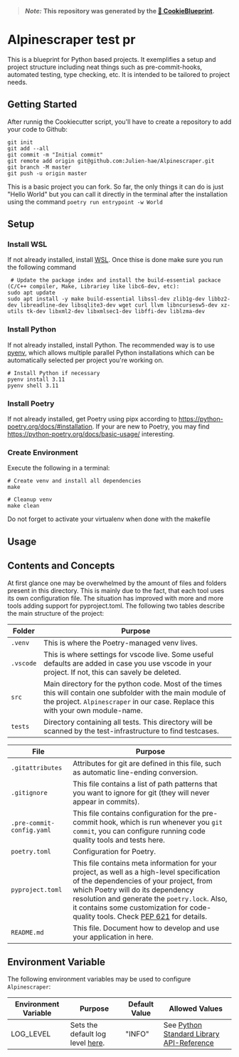 > ***Note:*** **This repository was generated by the [🍪 CookieBlueprint](https://github.com/Julien-hae/CookieBlueprint).**

# Alpinescraper test pr

This is a blueprint for Python based projects. It exemplifies a setup and project structure including neat things such as pre-commit-hooks, automated testing, type checking, etc. It is intended to be tailored to project needs.


## Getting Started

After runnig the Cookiecutter script, you'll have to create a repository to add your code to Github:
```shell
git init
git add --all
git commit -m "Initial commit"
git remote add origin git@github.com:Julien-hae/Alpinescraper.git
git branch -M master
git push -u origin master
```
This is a basic project you can fork. So far, the only things it can do is just "Hello World" but you can call it directly in the terminal after the installation using the command `poetry run entrypoint -w World`

## Setup
### Install WSL
If not already installed, install [WSL](https://learn.microsoft.com/en-us/windows/wsl/install).
Once thise is done make sure you run the following command

```shell
 # Update the package index and install the build-essential packace (C/C++ compiler, Make, Librariey like libc6-dev, etc):
sudo apt update
sudo apt install -y make build-essential libssl-dev zlib1g-dev libbz2-dev libreadline-dev libsqlite3-dev wget curl llvm libncursesw5-dev xz-utils tk-dev libxml2-dev libxmlsec1-dev libffi-dev liblzma-dev
```
### Install Python
If not already installed, install Python. The recommended way is to use [pyenv](https://github.com/pyenv/pyenv), which allows multiple parallel Python installations which can be automatically selected per project you're working on.

```shell
# Install Python if necessary
pyenv install 3.11
pyenv shell 3.11
```
### Install Poetry
If not already installed, get Poetry using pipx according to <https://python-poetry.org/docs/#installation>. If your are new to Poetry, you may find <https://python-poetry.org/docs/basic-usage/> interesting.

### Create Environment
Execute the following in a terminal:
```shell
# Create venv and install all dependencies
make

# Cleanup venv
make clean
```
Do not forget to activate your virtualenv when done with the makefile

## Usage

## Contents and Concepts

At first glance one may be overwhelmed by the amount of files and folders present in this directory. This is mainly due to the fact, that each tool uses its own configuration file. The situation has improved with more and more tools adding support for pyproject.toml. The following two tables describe the main structure of the project:

| Folder | Purpose |
|--------|-----|
| `.venv` | This is where the Poetry-managed venv lives. |
| `.vscode` | This is where settings for vscode live. Some useful defaults are added in case you use vscode in your project. If not, this can savely be deleted.|
| `src` | Main directory for the python code. Most of the times this will contain one subfolder with the main module of the project.  `Alpinescraper` in our case. Replace this with your own module-name. |
| `tests` | Directory containing all tests. This directory will be scanned by the test-infrastructure to find testcases. |

| File                      | Purpose |
|---------------------------|---------|
| `.gitattributes`           | Attributes for git are defined in this file, such as automatic line-ending conversion. |
| `.gitignore`               | This file contains a list of path patterns that you want to ignore for git (they will never appear in commits). |
| `.pre-commit-config.yaml`  | This file contains configuration for the pre-commit hook, which is run whenever you `git commit`, you can configure running code quality tools and tests here. |
| `poetry.toml`              | Configuration for Poetry. |
| `pyproject.toml`           | This file contains meta information for your project, as well as a high-level specification of the dependencies of your project, from which Poetry will do its dependency resolution and generate the `poetry.lock`. Also, it contains some customization for code-quality tools. Check [PEP 621](https://peps.python.org/pep-0621/) for details.|
| `README.md`                | This file. Document how to develop and use your application in here. |

## Environment Variable

The following environment variables may be used to configure  `Alpinescraper`:

| Environment Variable | Purpose | Default Value | Allowed Values |
|----------------------|-|-|-|
| LOG_LEVEL            | Sets the default log level [here](src/Alpinescraper/common/logging_configuration.py). | "INFO" | See [Python Standard Library API-Reference](https://docs.python.org/3/library/logging.html#logging-levels) |
